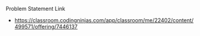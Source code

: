 Problem Statement Link
  - https://classroom.codingninjas.com/app/classroom/me/22402/content/499571/offering/7446137